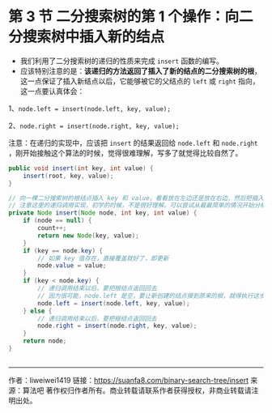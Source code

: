 # 第 3 节 二分搜索树的第 1 个操作：向二分搜索树中插入新的结点

+ 我们利用了二分搜索树的递归的性质来完成 `insert` 函数的编写。
+ 应该特别注意的是：**该递归的方法返回了插入了新的结点的二分搜索树的根**，这一点保证了插入新结点以后，它能够被它的父结点的 `left` 或 `right` 指向，这一点要认真体会：

1、`node.left = insert(node.left, key, value);`

2、`node.right = insert(node.right, key, value);`

注意：在递归的实现中，应该把 `insert` 的结果返回给 `node.left` 和 `node.right` ，刚开始接触这个算法的时候，觉得很难理解，写多了就觉得比较自然了。


```java
public void insert(int key, int value) {
    insert(root, key, value);
}

// 向一棵二分搜索树的根结点插入 key 和 value，看看放在左边还是放在右边，然后把插入以后形成的树的根结点返回。
// 注意这里的递归调用实现，初学的时候，不是很好理解。可以尝试从最最简单的情况开始分析。
private Node insert(Node node, int key, int value) {
    if (node == null) {
        count++;
        return new Node(key, value);
    }
    if (key == node.key) {
        // 如果 key 值存在，直接覆盖就好了，即更新
        node.value = value;
    }
    if (key < node.key) {
        // 递归调用结束以后，要把根结点返回回去
        // 因为很可能，node.left 是空，要让新创建的结点接到原来的根，就得执行这步操作
        node.left = insert(node.left, key, value);
    } else {
        // 递归调用结束以后，要把根结点返回回去
        node.right = insert(node.right, key, value);
    }
    return node;
}
```

## 

---

作者：liweiwei1419
链接：https://suanfa8.com/binary-search-tree/insert
来源：算法吧
著作权归作者所有。商业转载请联系作者获得授权，非商业转载请注明出处。
